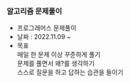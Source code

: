 ### 알고리즘 문제풀이<br>
- 프로그래머스 문제풀이
- 날짜 : 2022.11.09 ~ <br>
- 목표 <br> 
매일 한 문제 이상 꾸준하게 풀기<br>
문제를 풀면서 왜?를 생각하기<br>
스스로 질문을 하고 답하는 습관을 들이기<br>
